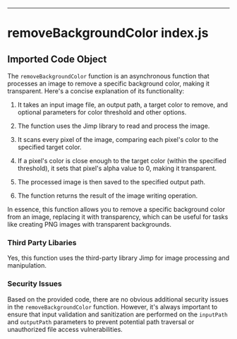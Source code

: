 

  

  

  

  

  

  

  

  

  

  

  

  

  

  

  

  

  

  

  

  

  

  

---
# removeBackgroundColor index.js
## Imported Code Object
The `removeBackgroundColor` function is an asynchronous function that processes an image to remove a specific background color, making it transparent. Here's a concise explanation of its functionality:

1. It takes an input image file, an output path, a target color to remove, and optional parameters for color threshold and other options.

2. The function uses the Jimp library to read and process the image.

3. It scans every pixel of the image, comparing each pixel's color to the specified target color.

4. If a pixel's color is close enough to the target color (within the specified threshold), it sets that pixel's alpha value to 0, making it transparent.

5. The processed image is then saved to the specified output path.

6. The function returns the result of the image writing operation.

In essence, this function allows you to remove a specific background color from an image, replacing it with transparency, which can be useful for tasks like creating PNG images with transparent backgrounds.

### Third Party Libaries

Yes, this function uses the third-party library Jimp for image processing and manipulation.

### Security Issues

Based on the provided code, there are no obvious additional security issues in the `removeBackgroundColor` function. However, it's always important to ensure that input validation and sanitization are performed on the `inputPath` and `outputPath` parameters to prevent potential path traversal or unauthorized file access vulnerabilities.


  